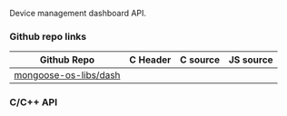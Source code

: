 
Device management dashboard API.
 
### Github repo links
| Github Repo | C Header | C source  | JS source |
| ----------- | -------- | --------  | ----------------- |
| [mongoose-os-libs/dash](https://github.com/mongoose-os-libs/dash) | &nbsp; | &nbsp;  | &nbsp;         |


### C/С++ API
